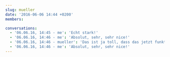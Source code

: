 ```yaml
---
slug: mueller
date: '2016-06-06 14:44 +0200'
members:

conversations:
  - '06.06.16, 14:45 - me': 'Echt stark!'
  - '06.06.16, 14:46 - me': 'Absolut, sehr, sehr nice!'
  - '06.06.16, 14:46 - mueller': 'Das ist ja toll, dass das jetzt funktioniert'
  - '06.06.16, 14:46 - me': 'Absolut, sehr, sehr nice!'
---
```



